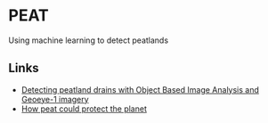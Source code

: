 # PEAT
Using machine learning to detect peatlands

## Links
* [Detecting peatland drains with Object Based Image Analysis and Geoeye-1 imagery](https://cbmjournal.biomedcentral.com/articles/10.1186/s13021-017-0075-z)
* [How peat could protect the planet](https://www.nature.com/articles/d41586-020-00355-3)